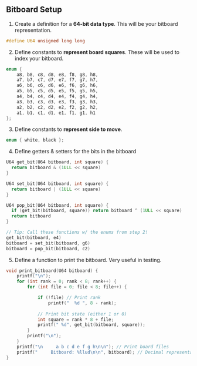 ## Bitboard Setup
1. Create a definition for a **64-bit data type**. This will be your bitboard representation.
```c
#define U64 unsigned long long
```
2. Define constants to **represent board squares**. These will be used to index your bitboard.
```c
enum {
    a8, b8, c8, d8, e8, f8, g8, h8,
    a7, b7, c7, d7, e7, f7, g7, h7,
    a6, b6, c6, d6, e6, f6, g6, h6,
    a5, b5, c5, d5, e5, f5, g5, h5,
    a4, b4, c4, d4, e4, f4, g4, h4,
    a3, b3, c3, d3, e3, f3, g3, h3,
    a2, b2, c2, d2, e2, f2, g2, h2,
    a1, b1, c1, d1, e1, f1, g1, h1
};
```
3. Define constants to **represent side to move**.
```c
enum { white, black };
```
4. Define getters & setters for the bits in the bitboard
```c
U64 get_bit(U64 bitboard, int square) {
  return bitboard & (1ULL << square)
}

U64 set_bit(U64 bitboard, int square) {
  return bitboard | (1ULL << square)
}

U64 pop_bit(U64 bitboard, int square) {
  if (get_bit(bitboard, square)) return bitboard ^ (1ULL << square)
  return bitboard
}

// Tip: Call these functions w/ the enums from step 2!
get_bit(bitboard, e4)
bitboard = set_bit(bitboard, g6)
bitboard = pop_bit(bitboard, c2)
```
5. Define a function to print the bitboard. Very useful in testing. 
```c
void print_bitboard(U64 bitboard) {
    printf("\n");
    for (int rank = 0; rank < 8; rank++) {
        for (int file = 0; file < 8; file++) {

            if (!file) // Print rank
                printf("  %d ", 8 - rank);
            
            // Print bit state (either 1 or 0)
            int square = rank * 8 + file;
            printf(" %d", get_bit(bitboard, square));
        }
        printf("\n");
    }
    printf("\n     a b c d e f g h\n\n"); // Print board files
    printf("     Bitboard: %llud\n\n", bitboard); // Decimal representation
}
```
